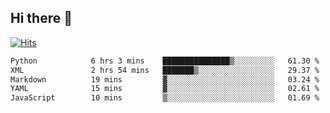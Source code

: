## Hi there 👋

<!--
**alihaqberdi/alihaqberdi** is a ✨ _special_ ✨ repository because its `README.md` (this file) appears on your GitHub profile.

Here are some ideas to get you started:

- 🔭 I’m currently working on ...
- 🌱 I’m currently learning ...
- 👯 I’m looking to collaborate on ...
- 🤔 I’m looking for help with ...
- 💬 Ask me about ...
- 📫 How to reach me: ...
- 😄 Pronouns: ...
- ⚡ Fun fact: ...
-->

[![Hits](https://hits.sh/github.com/alihaqberdi.svg)](https://hits.sh/github.com/alihaqberdi/)

<!--START_SECTION:waka-->

```txt
Python            6 hrs 3 mins    ███████████████▒░░░░░░░░░   61.30 %
XML               2 hrs 54 mins   ███████▒░░░░░░░░░░░░░░░░░   29.37 %
Markdown          19 mins         ▓░░░░░░░░░░░░░░░░░░░░░░░░   03.24 %
YAML              15 mins         ▓░░░░░░░░░░░░░░░░░░░░░░░░   02.61 %
JavaScript        10 mins         ▒░░░░░░░░░░░░░░░░░░░░░░░░   01.69 %
```

<!--END_SECTION:waka-->
